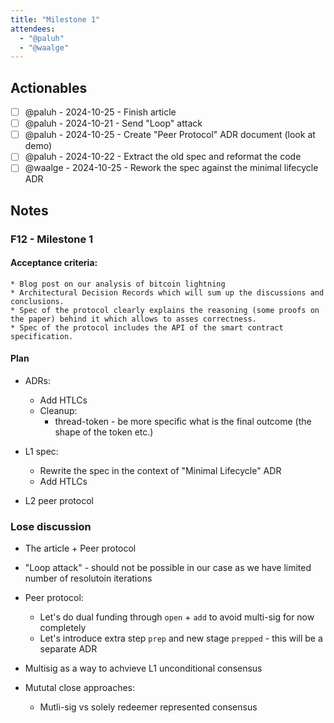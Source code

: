 ```yaml
---
title: "Milestone 1"
attendees:
  - "@paluh"
  - "@waalge"
---
```


## Actionables

- [ ] @paluh - 2024-10-25 - Finish article
- [ ] @paluh - 2024-10-21 - Send "Loop" attack
- [ ] @paluh - 2024-10-25 - Create "Peer Protocol" ADR document (look at demo)
- [ ] @paluh - 2024-10-22 - Extract the old spec and reformat the code
- [ ] @waalge - 2024-10-25 - Rework the spec against the minimal lifecycle ADR

## Notes

### F12 - Milestone 1

#### Acceptance criteria:

    * Blog post on our analysis of bitcoin lightning
    * Architectural Decision Records which will sum up the discussions and conclusions.
    * Spec of the protocol clearly explains the reasoning (some proofs on the paper) behind it which allows to asses correctness.
    * Spec of the protocol includes the API of the smart contract specification.

#### Plan

- ADRs:

  - Add HTLCs
  - Cleanup:
    - thread-token - be more specific what is the final outcome (the shape of
      the token etc.)

- L1 spec:

  - Rewrite the spec in the context of "Minimal Lifecycle" ADR
  - Add HTLCs

- L2 peer protocol

### Lose discussion

- The article + Peer protocol

- "Loop attack" - should not be possible in our case as we have limited number
  of resolutoin iterations

- Peer protocol:

  - Let's do dual funding through `open` + `add` to avoid multi-sig for now
    completely
  - Let's introduce extra step `prep` and new stage `prepped` - this will be a
    separate ADR

- Multisig as a way to achvieve L1 unconditional consensus

- Mututal close approaches:
  - Mutli-sig vs solely redeemer represented consensus
